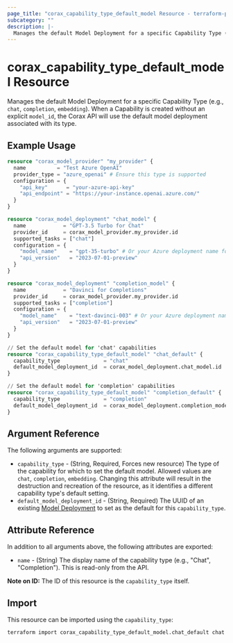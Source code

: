 ```yaml
---
page_title: "corax_capability_type_default_model Resource - terraform-provider-corax"
subcategory: ""
description: |-
  Manages the default Model Deployment for a specific Capability Type (e.g., 'chat', 'completion', 'embedding') within the Corax API.
---
```


# corax_capability_type_default_model Resource

Manages the default Model Deployment for a specific Capability Type (e.g., `chat`, `completion`, `embedding`). When a Capability is created without an explicit `model_id`, the Corax API will use the default model deployment associated with its type.

## Example Usage

```terraform
resource "corax_model_provider" "my_provider" {
  name          = "Test Azure OpenAI"
  provider_type = "azure_openai" # Ensure this type is supported
  configuration = {
    "api_key"      = "your-azure-api-key"
    "api_endpoint" = "https://your-instance.openai.azure.com/"
  }
}

resource "corax_model_deployment" "chat_model" {
  name            = "GPT-3.5 Turbo for Chat"
  provider_id     = corax_model_provider.my_provider.id
  supported_tasks = ["chat"]
  configuration = {
    "model_name"    = "gpt-35-turbo" # Or your Azure deployment name for this model
    "api_version"   = "2023-07-01-preview"
  }
}

resource "corax_model_deployment" "completion_model" {
  name            = "Davinci for Completions"
  provider_id     = corax_model_provider.my_provider.id
  supported_tasks = ["completion"]
  configuration = {
    "model_name"    = "text-davinci-003" # Or your Azure deployment name
    "api_version"   = "2023-07-01-preview"
  }
}

// Set the default model for 'chat' capabilities
resource "corax_capability_type_default_model" "chat_default" {
  capability_type              = "chat"
  default_model_deployment_id  = corax_model_deployment.chat_model.id
}

// Set the default model for 'completion' capabilities
resource "corax_capability_type_default_model" "completion_default" {
  capability_type              = "completion"
  default_model_deployment_id  = corax_model_deployment.completion_model.id
}
```

## Argument Reference

The following arguments are supported:

- `capability_type` - (String, Required, Forces new resource) The type of the capability for which to set the default model. Allowed values are `chat`, `completion`, `embedding`. Changing this attribute will result in the destruction and recreation of the resource, as it identifies a different capability type's default setting.
- `default_model_deployment_id` - (String, Required) The UUID of an existing [Model Deployment](./model_deployment.md) to set as the default for this `capability_type`.

## Attribute Reference

In addition to all arguments above, the following attributes are exported:

- `name` - (String) The display name of the capability type (e.g., "Chat", "Completion"). This is read-only from the API.

**Note on ID:** The ID of this resource is the `capability_type` itself.

## Import

This resource can be imported using the `capability_type`:

```sh
terraform import corax_capability_type_default_model.chat_default chat
```
